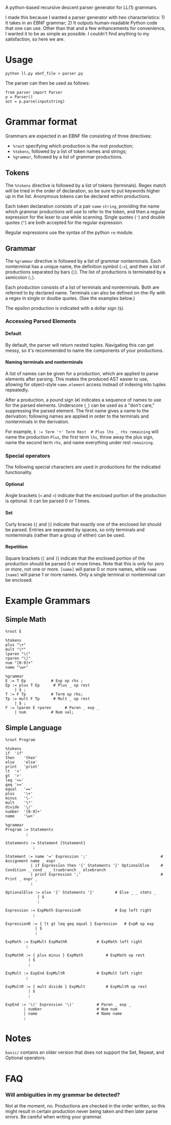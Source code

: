 
A python-based recursive descent parser generator for LL(1) grammars.

I made this because I wanted a parser generator with two characteristics: 1) It takes in an EBNF grammar; 2) It outputs human-readable Python code that one can use. Other than that and a few enhancements for convenience, I wanted it to be as simple as possible. I couldn't find anything to my satisfaction, so here we are.


# Usage

`python ll.py ebnf_file > parser.py`

The parser can then be used as follows:

```
from parser import Parser
p = Parser()
ast = p.parse(inputstring)
```

# Grammar format
Grammars are expected in an EBNF file consisting of three directives:
* `%root` specifying which production is the root production;
* `%tokens`, followed by a list of token names and strings;
* `%grammar`, followed by a list of grammar productions.


## Tokens

The `%tokens` directive is followed by a list of tokens (terminals). Regex match will be tried in the order of declaration, so be sure to put keywords higher up in the list. Anonymous tokens can be declared within productions.

Each token declaration consists of a pair `name` `string`, providing the name which grammar productions will use to refer to the token, and then a regular expression for the lexer to use while scanning. Single quotes (`'`) and double quotes (`"`) are both accepted for the regular expression.

Regular expressions use the syntax of the python `re` module.


## Grammar

The `%grammar` directive is followed by a list of grammar nonterminals. Each nonterminal has a unique name, the definition symbol (`:=`), and then a list of productions separated by bars (`|`). The list of productions is terminated by a semicolon (`;`).

Each production consists of a list of terminals and nonterminals. Both are referred to by declared name. Terminals can also be defined on-the-fly with a regex in single or doulbe quotes. (See the examples below.)

The epsilon production is indicated with a dollar sign (`$`).

### Accessing Parsed Elements

#### Default

By default, the parser will return nested tuples. Navigating this can get messy, so it's recommended to name the components of your productions.

#### Naming terminals and nonterminals

A list of names can be given for a production, which are applied to parse elements after parsing. This makes the produced AST easier to use, allowing for object-style `name.element` access instead of indexing into tuples repeatedly.

After a production, a pound sign (`#`) indicates a sequence of names to use for the parsed elements. Underscore (`_`) can be used as a "don't care," suppressing the parsed element. The first name gives a name to the derivation; following names are applied in order to the terminals and nonterminals in the derivation.

For example,
`E := Term '+' Term Rest  # Plus lhs _ rhs remaining`
will name the production `Plus`, the first term `lhs`, throw away the plus sign, name the second term `rhs`, and name everything under rest `remaining`.

### Special operators

The following special characters are used in productions for the indicated functionality.

#### Optional

Angle brackets (`<` and `>`) indicate that the enclosed portion of the production is optional. It can be parsed 0 or 1 times.

#### Set

Curly braces (`{` and `}`) indicate that exactly one of the enclosed list should be parsed. Entries are separated by spaces, so only terminals and nonterminals (rather than a group of either) can be used.

#### Repetition

Square brackets (`[` and `]`) indicate that the enclosed portion of the production should be parsed 0 or more times. Note that this is only for *zero or more*, not one or more. `[name]` will parse 0 or more names, while `name [name]` will parse 1 or more names. Only a single terminal or nonterminal can be enclosed.


# Example Grammars

## Simple Math

```
%root E

%tokens
plus "\+"
mult "\*"
lparen "\("
rparen "\)"
num "[0-9]+"
name "\w+"

%grammar
E := T Ep           # Exp op rhs ;
Ep := plus T Ep      # Plus _ op rest
    | $ ;
T := F Tp           # Term op rhs;
Tp := mult F Tp      # Mult _ op rest
    | $ ;
F := lparen E rparen      # Paren _ exp _
    | num           # Num val;
```

## Simple Language
```
%root Program

%tokens
if	'if'
then	'then'
else	'else'
print	'print'
lt	'<'
gt	'>'
leq	'<='
geq	'>='
equal	'=='
plus	'\+'
minus	'\-'
mult	'\*'
divide	'\/'
number	'[0-9]+'
name	'\w+'

%grammar
Program := Statements
	     ;

Statements := Statement [Statement]
	        ;

Statement := name '=' Expression ';'			                    # Assignment name _ expr _
    	   | if Expression then '{' Statements '}' OptionalElse     # Condition _ cond _ _ truebranch _ elsebranch
	       | print Expression ';'   		  		                # Print _ expr _
	       ;

OptionalElse := else '{' Statements '}'			# Else _ _ stmts _
	          | $
	          ;

Expression := ExpMath ExpressionR               # Exp left right
	        ;

ExpressionR := { lt gt leq geq equal } Expression	# ExpR op exp
	         | $
	         ;

ExpMath := ExpMult ExpMathR				# ExpMath left right
	     ;

ExpMathR := { plus minus } ExpMath			# ExpMath op rest
	      | $
	      ;

ExpMult := ExpEnd ExpMultR				# ExpMult left right
	     ;

ExpMultR := { mult divide } ExpMult			# ExpMultR op rest
	      | $
	      ;

ExpEnd := '\(' Expression '\)'          # Paren _ exp _
	    | number                        # Num num
	    | name                          # Name name
	    ;
```


# Notes

`basic/` contains an older version that does not support the Set, Repeat, and Optional operators.


# FAQ

### Will ambiguities in my grammar be detected?
Not at the moment, no. Productions are checked in the order written, so this might result in certain production never being taken and then later parse errors. Be careful when writing your grammar.
